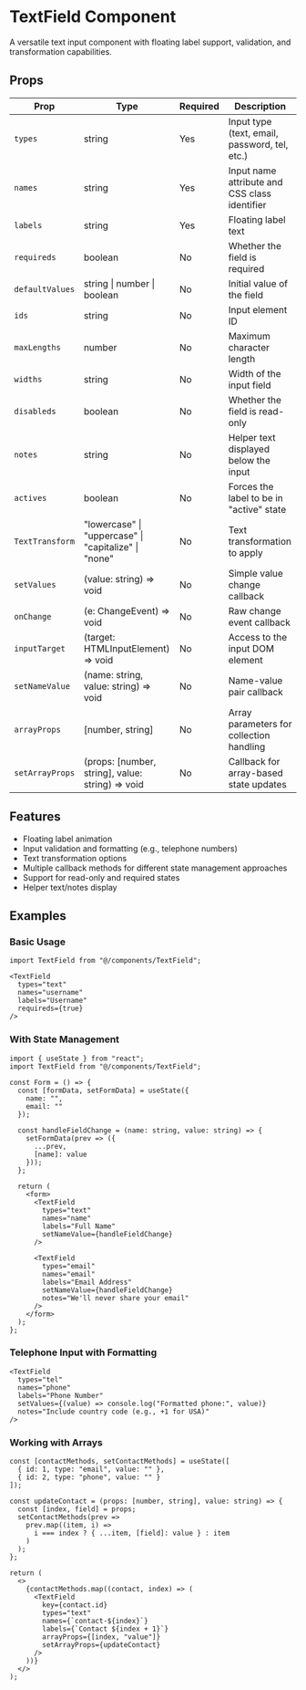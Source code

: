 # TextField Component

A versatile text input component with floating label support, validation, and transformation capabilities.

## Props

| Prop | Type | Required | Description |
|------|------|----------|-------------|
| `types` | string | Yes | Input type (text, email, password, tel, etc.) |
| `names` | string | Yes | Input name attribute and CSS class identifier |
| `labels` | string | Yes | Floating label text |
| `requireds` | boolean | No | Whether the field is required |
| `defaultValues` | string \| number \| boolean | No | Initial value of the field |
| `ids` | string | No | Input element ID |
| `maxLengths` | number | No | Maximum character length |
| `widths` | string | No | Width of the input field |
| `disableds` | boolean | No | Whether the field is read-only |
| `notes` | string | No | Helper text displayed below the input |
| `actives` | boolean | No | Forces the label to be in "active" state |
| `TextTransform` | "lowercase" \| "uppercase" \| "capitalize" \| "none" | No | Text transformation to apply |
| `setValues` | (value: string) => void | No | Simple value change callback |
| `onChange` | (e: ChangeEvent<HTMLInputElement>) => void | No | Raw change event callback |
| `inputTarget` | (target: HTMLInputElement) => void | No | Access to the input DOM element |
| `setNameValue` | (name: string, value: string) => void | No | Name-value pair callback |
| `arrayProps` | [number, string] | No | Array parameters for collection handling |
| `setArrayProps` | (props: [number, string], value: string) => void | No | Callback for array-based state updates |

## Features

- Floating label animation
- Input validation and formatting (e.g., telephone numbers)
- Text transformation options
- Multiple callback methods for different state management approaches
- Support for read-only and required states
- Helper text/notes display

## Examples

### Basic Usage

```tsx
import TextField from "@/components/TextField";

<TextField
  types="text"
  names="username"
  labels="Username"
  requireds={true}
/>
```

### With State Management

```tsx
import { useState } from "react";
import TextField from "@/components/TextField";

const Form = () => {
  const [formData, setFormData] = useState({
    name: "",
    email: ""
  });

  const handleFieldChange = (name: string, value: string) => {
    setFormData(prev => ({
      ...prev,
      [name]: value
    }));
  };

  return (
    <form>
      <TextField
        types="text"
        names="name"
        labels="Full Name"
        setNameValue={handleFieldChange}
      />
      
      <TextField
        types="email"
        names="email"
        labels="Email Address"
        setNameValue={handleFieldChange}
        notes="We'll never share your email"
      />
    </form>
  );
};
```

### Telephone Input with Formatting

```tsx
<TextField
  types="tel"
  names="phone"
  labels="Phone Number"
  setValues={(value) => console.log("Formatted phone:", value)}
  notes="Include country code (e.g., +1 for USA)"
/>
```

### Working with Arrays

```tsx
const [contactMethods, setContactMethods] = useState([
  { id: 1, type: "email", value: "" },
  { id: 2, type: "phone", value: "" }
]);

const updateContact = (props: [number, string], value: string) => {
  const [index, field] = props;
  setContactMethods(prev => 
    prev.map((item, i) => 
      i === index ? { ...item, [field]: value } : item
    )
  );
};

return (
  <>
    {contactMethods.map((contact, index) => (
      <TextField
        key={contact.id}
        types="text"
        names={`contact-${index}`}
        labels={`Contact ${index + 1}`}
        arrayProps={[index, "value"]}
        setArrayProps={updateContact}
      />
    ))}
  </>
);
```